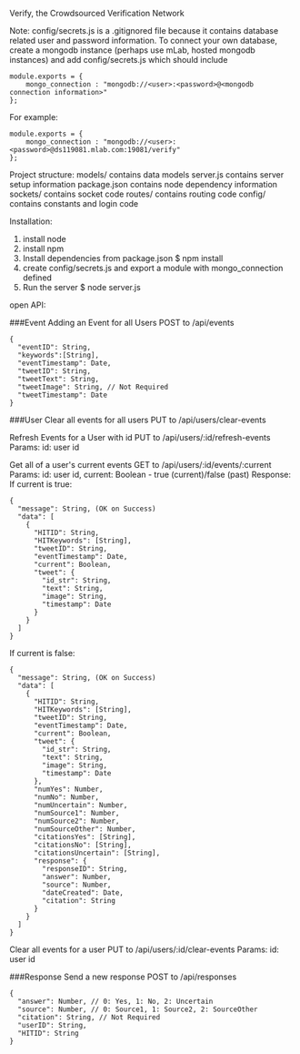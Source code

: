Verify, the Crowdsourced Verification Network

Note: config/secrets.js is a .gitignored file because it contains database related user and password information.
To connect your own database, create a mongodb instance (perhaps use mLab, hosted mongodb instances) and add
config/secrets.js which should include
```
module.exports = {
    mongo_connection : "mongodb://<user>:<password>@<mongodb connection information>"
};
```
For example:
```
module.exports = {
    mongo_connection : "mongodb://<user>:<password>@ds119081.mlab.com:19081/verify"
};
```

Project structure:
models/ contains data models
server.js contains server setup information
package.json contains node dependency information
sockets/ contains socket code
routes/ contains routing code
config/ contains constants and login code

Installation:
1) install node
2) install npm
3) Install dependencies from package.json
$ npm install
4) create config/secrets.js and export a module with mongo_connection defined
5) Run the server
$ node server.js

open API:

###Event
Adding an Event for all Users
POST to /api/events
```
{
  "eventID": String,
  "keywords":[String],
  "eventTimestamp": Date,
  "tweetID": String,
  "tweetText": String,
  "tweetImage": String, // Not Required
  "tweetTimestamp": Date
}
```

###User
Clear all events for all users
PUT to /api/users/clear-events

Refresh Events for a User with id
PUT to /api/users/:id/refresh-events
Params: id: user id

Get all of a user's current events
GET to /api/users/:id/events/:current
Params: id: user id, current: Boolean - true (current)/false (past)
Response:
If current is true:
```
{
  "message": String, (OK on Success)
  "data": [
    {
      "HITID": String,
      "HITKeywords": [String],
      "tweetID": String,
      "eventTimestamp": Date,
      "current": Boolean,
      "tweet": {
        "id_str": String,
        "text": String,
        "image": String,
        "timestamp": Date
      }
    }
  ]
}
```
If current is false:
```
{
  "message": String, (OK on Success)
  "data": [
    {
      "HITID": String,
      "HITKeywords": [String],
      "tweetID": String,
      "eventTimestamp": Date,
      "current": Boolean,
      "tweet": {
        "id_str": String,
        "text": String,
        "image": String,
        "timestamp": Date
      },
      "numYes": Number,
      "numNo": Number,
      "numUncertain": Number,
      "numSource1": Number,
      "numSource2": Number,
      "numSourceOther": Number,
      "citationsYes": [String],
      "citationsNo": [String],
      "citationsUncertain": [String],
      "response": {
        "responseID": String,
        "answer": Number,
        "source": Number,
        "dateCreated": Date,
        "citation": String
      }
    }
  ]
}
```

Clear all events for a user
PUT to /api/users/:id/clear-events
Params: id: user id

###Response
Send a new response
POST to /api/responses
```
{
  "answer": Number, // 0: Yes, 1: No, 2: Uncertain
  "source": Number, // 0: Source1, 1: Source2, 2: SourceOther
  "citation": String, // Not Required
  "userID": String,
  "HITID": String
}
```


